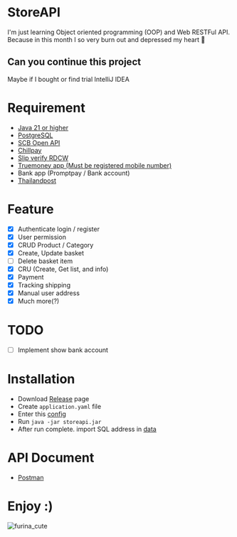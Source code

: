 # StoreAPI
I'm just learning Object oriented programming (OOP) and Web RESTFul API. Because in this month I so very burn out and depressed my heart 🥲

## Can you continue this project
Maybe if I bought or find trial IntelliJ IDEA

# Requirement
- [Java 21 or higher](https://www.oracle.com/java/technologies/javase/jdk21-archive-downloads.html)
- [PostgreSQL](https://www.postgresql.org/) 
- [SCB Open API](https://developer.scb)
- [Chillpay](https://www.chillpay.co)
- [Slip verify RDCW](https://slip.rdcw.co.th)
- [Truemoney app (Must be registered mobile number)](https://www.truemoney.com/)
- Bank app (Promptpay / Bank account)
- [Thailandpost](https://track.thailandpost.co.th/)

# Feature
- [x] Authenticate login / register
- [x] User permission
- [x] CRUD Product / Category
- [x] Create, Update basket
- [ ] Delete basket item
- [x] CRU (Create, Get list, and info)
- [x] Payment 
- [x] Tracking shipping
- [x] Manual user address
- [x] Much more(?)

# TODO
- [ ] Implement show bank account

# Installation
- Download [Release](https://github.com/mrwan200/storeapi/releases) page
- Create `application.yaml` file
- Enter this [config](https://github.com/mrwan200/storeapi/blob/main/src/main/resources/application.yaml)
- Run `java -jar storeapi.jar`
- After run complete. import SQL address in [data](./data)

# API Document
- [Postman](./docs/StoreAPI.postman_collection.json)

# Enjoy :)
![furina_cute](https://media1.tenor.com/m/fvxaQE5rYqwAAAAC/anime-girl.gif)